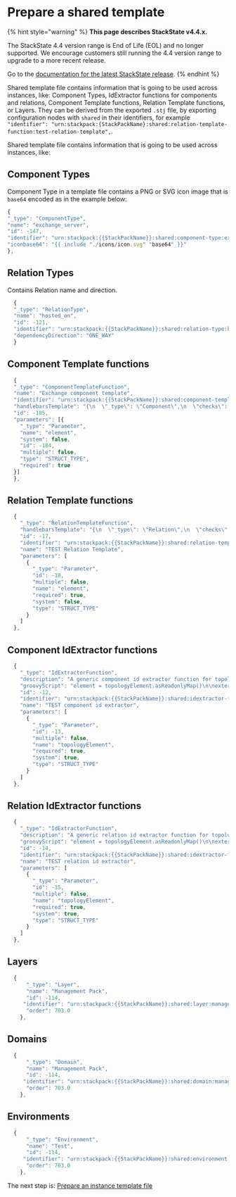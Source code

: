# Prepare a shared template

{% hint style="warning" %}
**This page describes StackState v4.4.x.**

The StackState 4.4 version range is End of Life (EOL) and no longer supported. We encourage customers still running the 4.4 version range to upgrade to a more recent release.

Go to the [documentation for the latest StackState release](https://docs.stackstate.com/develop/developer-guides/stackpack/prepare_shared_template).
{% endhint %}

Shared template file contains information that is going to be used across instances, like: Component Types, IdExtractor functions for components and relations, Component Template functions, Relation Template functions, or Layers. They can be derived from the exported `.stj` file, by exporting configuration nodes with `shared` in their identifiers, for example `"identifier": "urn:stackpack:{StackPackName}:shared:relation-template-function:test-relation-template",`.

Shared template file contains information that is going to be used across instances, like:

## Component Types

Component Type in a template file contains a PNG or SVG icon image that is `base64` encoded as in the example below:

```javascript
{
"_type": "ComponentType", 
"name": "exchange_server", 
"id": -147, 
"identifier": "urn:stackpack:{{StackPackName}}:shared:component-type:exchange-server", 
"iconbase64": "{{ include "./icons/icon.svg" "base64" }}" 
},
```

## Relation Types

Contains Relation name and direction.

```javascript
  {
  "_type": "RelationType",
  "name": "hosted_on",
  "id": -121,
  "identifier": "urn:stackpack:{{StackPackName}}:shared:relation-type:hosted_on",
  "dependencyDirection": "ONE_WAY"
  }
```

## Component Template functions

```javascript
  {
  "_type": "ComponentTemplateFunction",
  "name": "Exchange component template",
  "identifier": "urn:stackpack:{{StackPackName}}:shared:component-template-function:exchange-component-template",
  "handlebarsTemplate": "{\n  \"_type\": \"Component\",\n  \"checks\": [],\n  \"streams\": [],\n  \"labels\": \{{#if element.data.labels\}}[\n    \{{# join element.data.labels \",\" \}}\n    {\n      \"_type\": \"Label\",\n      \"name\": \"\{{ this \}}\"\n    }\n    \{{/ join \}}\n  ]\{{else\}}[]\{{/if\}},\n  \"name\": \"\{{#if element.data.name\}}\{{ element.data.name \}}\{{else\}}\{{ element.externalId \}}\{{/if\}}\",\n\{{#if element.data.description\}}\"description\": \"\{{ element.data.description \}}\",\{{/if\}}\n\"type\" : \{{ getOrCreate \"ComponentType\" element.type.name \"Exchange component\" \}},\n  \"version\": \"\{{ element.data.version \}}\",\n  \"layer\": \{{ getOrCreate \"Layer\" element.data.layer \"Exchange Orgnization\" \}},\n  \"domain\": \{{ getOrCreate \"Domain\" element.data.domain \"TEST\" \}},\n  \"environments\": [\n    \{{ getOrCreate \"Environment\" element.data.environment \"Production\" \}}\n  ]\n}\n",
  "id": -185,
  "parameters": [{
    "_type": "Parameter",
    "name": "element",
    "system": false,
    "id": -184,
    "multiple": false,
    "type": "STRUCT_TYPE",
    "required": true
  }]
  },
```

## Relation Template functions

```javascript
  {
    "_type": "RelationTemplateFunction",
    "handlebarsTemplate": "{\n  \"_type\": \"Relation\",\n  \"checks\": [],\n  \"streams\": [],\n  \"labels\": [],\n  \"name\": \"\{{ element.name \}}\",\n  \"description\": \"\{{ element.description \}}\",\n  \"type\": \{{ getOrCreate \"RelationType\" element.type.name \"test-generic-relation\" \}},\n  \"dependencyDirection\": \"ONE_WAY\",\n  \"source\": \{{ element.sourceId \}},\n  \"target\": \{{ element.targetId \}}\n}\n",
    "id": -17,
    "identifier": "urn:stackpack:{{StackPackName}}:shared:relation-template-function:relation-template",
    "name": "TEST Relation Template",
    "parameters": [
      {
        "_type": "Parameter",
        "id": -18,
        "multiple": false,
        "name": "element",
        "required": true,
        "system": false,
        "type": "STRUCT_TYPE"
      }
    ]
  },
```

## Component IdExtractor functions

```javascript
  {
    "_type": "IdExtractorFunction",
    "description": "A generic component id extractor function for topology component elements.",
    "groovyScript": "element = topologyElement.asReadonlyMap()\n\nexternalId = element[\"externalId\"]\ntype = element[\"typeName\"].toLowerCase()\ndata = element[\"data\"]\n\nidentifiers = new HashSet()\n\nidentifiers.add(externalId)\n\nif(data.containsKey(\"identifiers\") && data[\"identifiers\"] instanceof List<String>) {\n    data[\"identifiers\"].each{ id ->\n        identifiers.add(id)\n    }\n}\n\nreturn Sts.createId(externalId, identifiers, type)\n",
    "id": -12,
    "identifier": "urn:stackpack:{{StackPackName}}:shared:idextractor-function:component-id-extractor",
    "name": "TEST component id extractor",
    "parameters": [
      {
        "_type": "Parameter",
        "id": -13,
        "multiple": false,
        "name": "topologyElement",
        "required": true,
        "system": true,
        "type": "STRUCT_TYPE"
      }
    ]
  },
```

## Relation IdExtractor functions

```javascript
  {
    "_type": "IdExtractorFunction",
    "description": "A generic relation id extractor function for topology relation elements.",
    "groovyScript": "element = topologyElement.asReadonlyMap()\n\nexternalId = element[\"externalId\"]\ntype = element[\"typeName\"].toLowerCase()\n\nreturn Sts.createId(externalId, new HashSet(), type)\n",
    "id": -14,
    "identifier": "urn:stackpack:{{StackPackName}}:shared:idextractor-function:relation-id-extractor",
    "name": "TEST relation id extractor",
    "parameters": [
      {
        "_type": "Parameter",
        "id": -15,
        "multiple": false,
        "name": "topologyElement",
        "required": true,
        "system": true,
        "type": "STRUCT_TYPE"
      }
    ]
  },
```

## Layers

```javascript
  {
      "_type": "Layer",
      "name": "Management Pack",
      "id": -114,
     "identifier": "urn:stackpack:{{StackPackName}}:shared:layer:management_pack",
      "order": 703.0
    },
```

## Domains

```javascript
  {
      "_type": "Domain",
      "name": "Management Pack",
      "id": -114,
     "identifier": "urn:stackpack:{{StackPackName}}:shared:domain:management_pack",
      "order": 703.0
    },
```

## Environments

```javascript
  {
      "_type": "Environment",
      "name": "Test",
      "id": -114,
     "identifier": "urn:stackpack:{{StackPackName}}:shared:environment:test",
      "order": 703.0
    },
```

The next step is: [Prepare an instance template file](prepare_instance_template_file.md)

